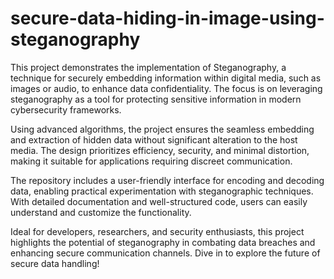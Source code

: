 # secure-data-hiding-in-image-using-steganography



This project demonstrates the implementation of Steganography, a technique for securely embedding information within digital media, such as images or audio, to enhance data confidentiality. The focus is on leveraging steganography as a tool for protecting sensitive information in modern cybersecurity frameworks.

Using advanced algorithms, the project ensures the seamless embedding and extraction of hidden data without significant alteration to the host media. The design prioritizes efficiency, security, and minimal distortion, making it suitable for applications requiring discreet communication.

The repository includes a user-friendly interface for encoding and decoding data, enabling practical experimentation with steganographic techniques. With detailed documentation and well-structured code, users can easily understand and customize the functionality.

Ideal for developers, researchers, and security enthusiasts, this project highlights the potential of steganography in combating data breaches and enhancing secure communication channels. Dive in to explore the future of secure data handling!
